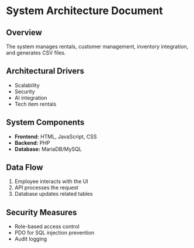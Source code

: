 # System Architecture Document

## Overview
The system manages rentals, customer management, inventory integration, and generates CSV files.

## Architectural Drivers
- Scalability
- Security
- AI integration
- Tech item rentals

## System Components
- **Frontend:** HTML, JavaScript, CSS
- **Backend:** PHP
- **Database:** MariaDB/MySQL

## Data Flow
1. Employee interacts with the UI
2. API processes the request
3. Database updates related tables

## Security Measures
- Role-based access control
- PDO for SQL injection prevention
- Audit logging

